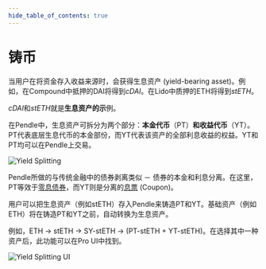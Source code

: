 ```yaml
---
hide_table_of_contents: true
---
```


# 铸币

当用户在将资金存入收益来源时，会获得生息资产 (yield-bearing asset)。例如，在Compound中抵押的DAI将得到*cDAI*。在Lido中质押的ETH将得到*stETH*。 

*cDAI*和*stETH*就是**生息资产的示**例。

在Pendle中，生息资产可拆分为两个部分：**本金代币**（PT）**和收益代币**（YT）。PT代表底层生息代币的本金部份，而YT代表该资产的全部利息收益的权益。YT和PT均可以在Pendle上交易。

![Yield Splitting](/img/ProtocolMechanics/yield-splitting.png "Yield Splitting")

Pendle所做的与传统金融中的债券剥离类似 － 债券的本金和利息分离。在这里，PT等效于[零息债券](https://www.investopedia.com/terms/z/zero-couponbond.asp/)，而YT则是分离的[息票](https://www.investopedia.com/terms/c/coupon.asp/) (Coupon)。

用户可以把生息资产（例如stETH）存入Pendle来铸造PT和YT。基础资产（例如ETH）将在铸造PT和YT之前，自动转换为生息资产。

例如，ETH → stETH → SY-stETH → (PT-stETH + YT-stETH)。在选择其中一种资产后，此功能可以在Pro UI中找到。

![Yield Splitting UI](/img/ProtocolMechanics/yield-splitting-ui.png "Yield Splitting UI")
